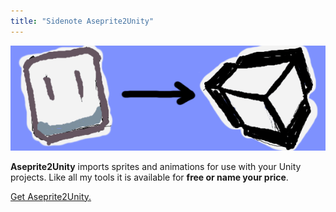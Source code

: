 ```yaml
---
title: "Sidenote Aseprite2Unity"
---
```

<a href="aseprite2unity.html">
<img src="assets/images/ase2unity-bar.png" alt="Aseprite2Unity" class="u-full-width"/>
</a>

**Aseprite2Unity** imports sprites and animations for use with your Unity projects. Like all my tools it is available for **free or name your price**.

[Get Aseprite2Unity.](aseprite2unity.html)